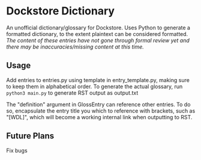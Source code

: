 # Dockstore Dictionary
 An unofficial dictionary/glossary for Dockstore. Uses Python to generate a formatted dictionary, to the extent plaintext can be considered formatted. *The content of these entries have not gone through formal review yet and there may be inaccuracies/missing content at this time.*

## Usage
 Add entries to entries.py using template in entry_template.py, making sure to keep them in alphabetical order. To generate the actual glossary, run `python3 main.py` to generate RST output as output.txt

 The "definition" argument in GlossEntry can reference other entries. To do so, encapsulate the entry title you which to reference with brackets, such as "[WDL]", which will become a working internal link when outputting to RST.

## Future Plans
 Fix bugs